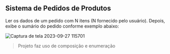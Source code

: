 ## Sistema de Pedidos de Produtos
Ler os dados de um pedido com N itens (N fornecido pelo usuário). Depois, exibe o
sumário do pedido conforme exemplo abaixo:

![Captura de tela 2023-09-27 115701](https://github.com/andreyferraz/pedidos-de-produtos/assets/60530398/f99c5928-e039-400c-9385-741b05dd07f8)

>Projeto faz uso de composição e enumeração 